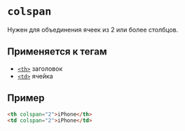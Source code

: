 # `colspan`

Нужен для объединения ячеек из 2 или более столбцов.

## Применяется к тегам

- [`<th>`](../Tags/th.md) заголовок
- [`<td>`](../Tags/td.md) ячейка

## Пример

```html
<th colspan="2">iPhone</th>
<td colspan="2">iPhone</td>
```
